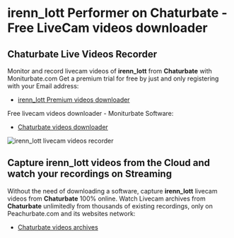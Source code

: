 # irenn_lott Performer on Chaturbate - Free LiveCam videos downloader

## Chaturbate Live Videos Recorder

Monitor and record livecam videos of **irenn_lott** from **Chaturbate** with Moniturbate.com
Get a premium trial for free by just and only registering with your Email address:
* [irenn_lott Premium videos downloader](https://moniturbate.com/request-demo-licence-key.html)

Free livecam videos downloader - Moniturbate Software:
* [Chaturbate videos downloader](https://moniturbate.com/moniturbate-download-software.html)

![irenn_lott livecam videos recorder](https://peachurnet.com/templates/moniturbate-software.png)


## Capture irenn_lott videos from the Cloud and watch your recordings on Streaming

Without the need of downloading a software, capture **irenn_lott** livecam videos from **Chaturbate** 100% online.
Watch Livecam archives from **Chaturbate** unlimitedly from thousands of existing recordings, only on Peachurbate.com and its websites network:
* [Chaturbate videos archives](https://peachurnet.com/)